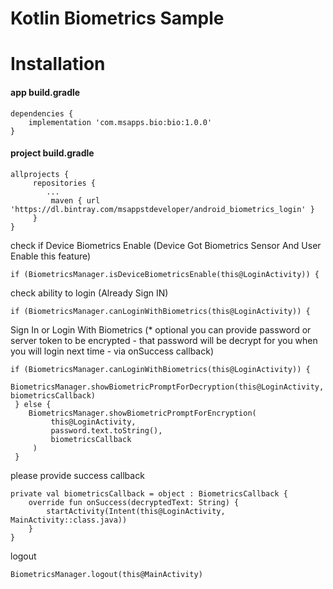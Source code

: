 # Kotlin Biometrics Sample

# Installation

#### app build.gradle

    dependencies {
        implementation 'com.msapps.bio:bio:1.0.0'
    }
  
  
#### project  build.gradle

    allprojects {
         repositories {
            ...
             maven { url 'https://dl.bintray.com/msappstdeveloper/android_biometrics_login' }
         }
    }


check if Device Biometrics Enable (Device Got Biometrics Sensor And User Enable this feature)

    if (BiometricsManager.isDeviceBiometricsEnable(this@LoginActivity)) {
            
            
check ability to login (Already Sign IN)
         
    if (BiometricsManager.canLoginWithBiometrics(this@LoginActivity)) {
               
Sign In or Login With Biometrics (* optional you can provide password or server token to 
be encrypted - that password will be decrypt for you when you will login next time - via onSuccess callback)

    if (BiometricsManager.canLoginWithBiometrics(this@LoginActivity)) {
        BiometricsManager.showBiometricPromptForDecryption(this@LoginActivity, biometricsCallback)       
     } else {
        BiometricsManager.showBiometricPromptForEncryption(
             this@LoginActivity,
             password.text.toString(),
             biometricsCallback
         )
     }
  
please provide success callback

    private val biometricsCallback = object : BiometricsCallback {
        override fun onSuccess(decryptedText: String) {
            startActivity(Intent(this@LoginActivity, MainActivity::class.java))
        }
    }
    
logout

    BiometricsManager.logout(this@MainActivity)
           